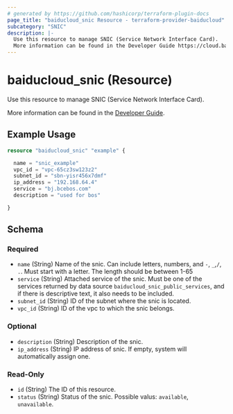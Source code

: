 ```yaml
---
# generated by https://github.com/hashicorp/terraform-plugin-docs
page_title: "baiducloud_snic Resource - terraform-provider-baiducloud"
subcategory: "SNIC"
description: |-
  Use this resource to manage SNIC (Service Network Interface Card).
  More information can be found in the Developer Guide https://cloud.baidu.com/doc/VPC/s/zkkus2uf2.
---
```


# baiducloud_snic (Resource)

Use this resource to manage SNIC (Service Network Interface Card). 

More information can be found in the [Developer Guide](https://cloud.baidu.com/doc/VPC/s/zkkus2uf2).

## Example Usage

```terraform
resource "baiducloud_snic" "example" {

  name = "snic_example"
  vpc_id = "vpc-65cz3sw123z2"
  subnet_id = "sbn-yisr456x7dmf"
  ip_address = "192.168.64.4"
  service = "bj.bcebos.com"
  description = "used for bos"

}
```

<!-- schema generated by tfplugindocs -->
## Schema

### Required

- `name` (String) Name of the snic. Can include letters, numbers, and `-`, `_`,`/`, `.`. Must start with a letter. The length should be between 1-65
- `service` (String) Attached service of the snic. Must be one of the services returned by data source `baiducloud_snic_public_services`, and if there is descriptive text, it also needs to be included.
- `subnet_id` (String) ID of the subnet where the snic is located.
- `vpc_id` (String) ID of the vpc to which the snic belongs.

### Optional

- `description` (String) Description of the snic.
- `ip_address` (String) IP address of snic. If empty, system will automatically assign one.

### Read-Only

- `id` (String) The ID of this resource.
- `status` (String) Status of the snic. Possible valus: `available`, `unavailable`.


